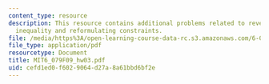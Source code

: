 ```yaml
---
content_type: resource
description: This resource contains additional problems related to reverse jensen
  inequality and reformulating constraints.
file: /media/https%3A/open-learning-course-data-rc.s3.amazonaws.com/6-079-introduction-to-convex-optimization-fall-2009/cefd1ed0f6029064d27a8a61bbd6bf2e_MIT6_079F09_hw03.pdf
file_type: application/pdf
resourcetype: Document
title: MIT6_079F09_hw03.pdf
uid: cefd1ed0-f602-9064-d27a-8a61bbd6bf2e
---
```

